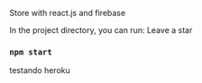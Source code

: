 Store with react.js and firebase

In the project directory, you can run:
Leave a star
### `npm start`
testando heroku